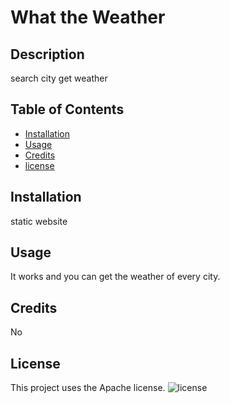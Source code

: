 # What the Weather 


## Description 

search city get weather 

## Table of Contents 

* [Installation](#installation)
* [Usage](#usage)
* [Credits](#credits)
* [license](#license)


## Installation

static website 

## Usage 

It works and you can get the weather of every city. 

## Credits

No 

## License

  This project uses the Apache license.
![license](https://img.shields.io/badge/license-Apache-green.svg)

